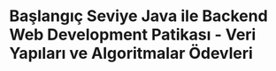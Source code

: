 # Başlangıç Seviye Java ile Backend Web Development Patikası - Veri Yapıları ve Algoritmalar Ödevleri
